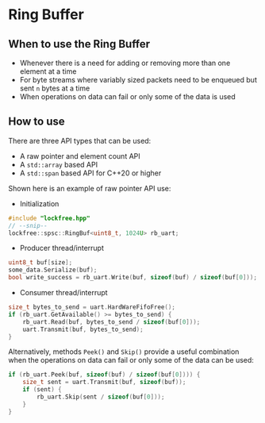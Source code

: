 # Ring Buffer

## When to use the Ring Buffer
* Whenever there is a need for adding or removing more than one element at a time
* For byte streams where variably sized packets need to be enqueued but sent `n` bytes at a time
* When operations on data can fail or only some of the data is used

## How to use
There are three API types that can be used:
* A raw pointer and element count API
* A `std::array` based API
* A `std::span` based API for C++20 or higher

Shown here is an example of raw pointer API use:
* Initialization
```cpp
#include "lockfree.hpp"
// --snip--
lockfree::spsc::RingBuf<uint8_t, 1024U> rb_uart;
```

* Producer thread/interrupt
```cpp
uint8_t buf[size];
some_data.Serialize(buf);
bool write_success = rb_uart.Write(buf, sizeof(buf) / sizeof(buf[0]));
```

* Consumer thread/interrupt
```cpp
size_t bytes_to_send = uart.HardWareFifoFree();
if (rb_uart.GetAvailable() >= bytes_to_send) {
    rb_uart.Read(buf, bytes_to_send / sizeof(buf[0]));
    uart.Transmit(buf, bytes_to_send);
}
```

Alternatively, methods `Peek()` and `Skip()` provide a useful combination when the operations on data can fail or only some of the data can be used:
```cpp
if (rb_uart.Peek(buf, sizeof(buf) / sizeof(buf[0]))) {
    size_t sent = uart.Transmit(buf, sizeof(buf));
    if (sent) {
        rb_uart.Skip(sent / sizeof(buf[0]));
    }
}
```
